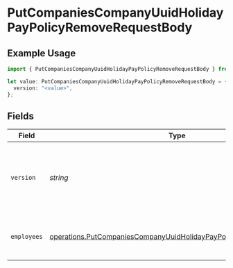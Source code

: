 # PutCompaniesCompanyUuidHolidayPayPolicyRemoveRequestBody

## Example Usage

```typescript
import { PutCompaniesCompanyUuidHolidayPayPolicyRemoveRequestBody } from "gusto-embedded/models/operations";

let value: PutCompaniesCompanyUuidHolidayPayPolicyRemoveRequestBody = {
  version: "<value>",
};
```

## Fields

| Field                                                                                                                                                             | Type                                                                                                                                                              | Required                                                                                                                                                          | Description                                                                                                                                                       |
| ----------------------------------------------------------------------------------------------------------------------------------------------------------------- | ----------------------------------------------------------------------------------------------------------------------------------------------------------------- | ----------------------------------------------------------------------------------------------------------------------------------------------------------------- | ----------------------------------------------------------------------------------------------------------------------------------------------------------------- |
| `version`                                                                                                                                                         | *string*                                                                                                                                                          | :heavy_check_mark:                                                                                                                                                | The current version of the object. See the [versioning guide](https://docs.gusto.com/embedded-payroll/docs/idempotency) for information on how to use this field. |
| `employees`                                                                                                                                                       | [operations.PutCompaniesCompanyUuidHolidayPayPolicyRemoveEmployees](../../models/operations/putcompaniescompanyuuidholidaypaypolicyremoveemployees.md)[]          | :heavy_minus_sign:                                                                                                                                                | An array of employee objects, each containing an employee_uuid.                                                                                                   |